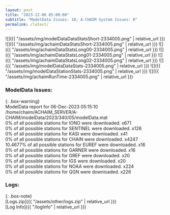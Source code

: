 ```yaml
---
layout: post
title: "2023-12-06 05:00:00"
subtitle: "ModelData Issues: 10; A-CHAIM System Issues: 0"
permalink: /latest/
---
```


![]({{ "/assets/img/modelDataDataStatsShort-2334005.png" | relative_url }})
![]({{ "/assets/img/achaimDataStatsShort-2334005.png" | relative_url }})
![]({{ "/assets/img/achaimDataStatsLong00-2334005.png" | relative_url }})
![]({{ "/assets/img/achaimDataStatsLong01-2334005.png" | relative_url }})
![]({{ "/assets/img/achaimDataStatsLong02-2334005.png" | relative_url }})
![]({{ "/assets/img/modelDataDataStats-2334005.png" | relative_url }})
![]({{ "/assets/img/modelDataStationStats-2334005.png" | relative_url }})
![]({{ "/assets/img/achaimRunTime-2334005.png" | relative_url }})


### ModelData Issues:  
  
{: .box-warning}  
 ModelData report for 06-Dec-2023 05:15:10   
 /home/chaim/ACHAIM_SERVER/A-CHAIM/modelData/2023/340/05/modelData.mat   
 0% of all possible stations for IONO were downloaded. x671   
 0% of all possible stations for SENTINEL were downloaded. x126   
 0% of all possible stations for KASI were downloaded. x41   
 0% of all possible stations for CHAIN were downloaded. x4247   
 10.4677% of all possible stations for EUREF were downloaded. x16   
 0% of all possible stations for GARNER were downloaded. x16   
 0% of all possible stations for GREF were downloaded. x20   
 0% of all possible stations for IGS were downloaded. x20   
 0% of all possible stations for NOAA were downloaded. x224   
 0% of all possible stations for QGN were downloaded. x226   
  


### Logs:  
  
{: .box-note}  
[Logs.zip]({{ "/assets/other/logs.zip" | relative_url }})  
[Log Info]({{ "/logInfo" | relative_url }})  
